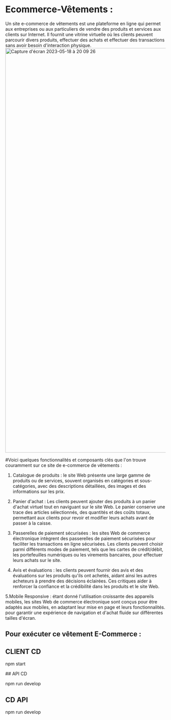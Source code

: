 # Ecommerce-Vêtements :

Un site e-commerce de vêtements est une plateforme en ligne qui permet aux entreprises ou aux particuliers de vendre des produits et
services aux clients sur Internet. Il fournit une vitrine virtuelle où les clients peuvent parcourir
divers produits, effectuer des achats et effectuer des transactions sans avoir besoin d'interaction physique.
<img width="1266" alt="Capture d'écran 2023-05-18 à 20 09 26" src="https://github.com/Ayushch12/Ecommerce-Clothing/assets/96380226/fa0d3d16-19b2-41f1-bfd1- 271c8b4d3418">

#Voici quelques fonctionnalités et composants clés que l'on trouve couramment sur ce site de e-commerce de vêtements :
1. Catalogue de produits : le site Web présente une large gamme de produits ou de services, souvent organisés en catégories
  et sous-catégories, avec des descriptions détaillées, des images et des informations sur les prix.
 
2. Panier d'achat : Les clients peuvent ajouter des produits à un panier d'achat virtuel tout en naviguant sur le site Web. Le panier conserve une trace des articles sélectionnés, des quantités et des coûts totaux, permettant aux clients
pour revoir et modifier leurs achats avant de passer à la caisse.

3. Passerelles de paiement sécurisées : les sites Web de commerce électronique intègrent des passerelles de paiement sécurisées pour faciliter les transactions en ligne sécurisées. Les clients peuvent choisir parmi différents modes de paiement,
  tels que les cartes de crédit/débit, les portefeuilles numériques ou les virements bancaires, pour effectuer leurs achats sur le site.
 
4. Avis et évaluations : les clients peuvent fournir des avis et des évaluations sur les produits qu'ils ont achetés, aidant ainsi les autres acheteurs à prendre des décisions éclairées. Ces critiques
aider à renforcer la confiance et la crédibilité dans les produits et le site Web.

5.Mobile Responsive : étant donné l'utilisation croissante des appareils mobiles, les sites Web de commerce électronique sont conçus pour être adaptés aux mobiles, en adaptant leur mise en page et leurs fonctionnalités.
pour garantir une expérience de navigation et d'achat fluide sur différentes tailles d'écran.

## Pour exécuter ce vêtement E-Commerce :

## CLIENT CD

npm start



## API CD

npm run develop



## CD API

npm run develop


